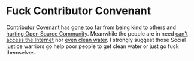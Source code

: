 # Fuck Contributor Convenant

[Contributor Covenant](https://www.contributor-covenant.org/) has [gone too far](https://www.reddit.com/r/linux/comments/9hg9to/sage_sharp_claims_top_linux_kernel_developer_theo/) from being kind to others and [hurting Open Source Community](https://developers.slashdot.org/story/18/05/03/1639245/one-of-llvms-top-contributors-quits-development-over-code-of-conduct-outreach-program).
Meanwhile the people are in need [can't access the Internet](https://en.wikipedia.org/wiki/List_of_countries_by_number_of_Internet_users) nor [even clean water](https://en.wikipedia.org/wiki/List_of_water-related_charities). I strongly suggest those Social justice warriors go help poor people to get clean water or just go fuck themselves.
